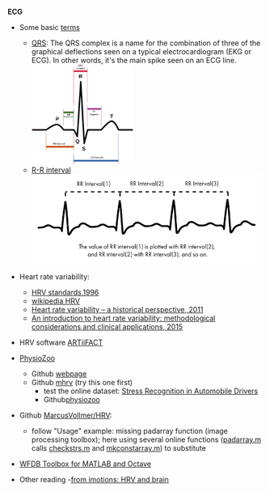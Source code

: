 **ECG**

- Some basic [terms](https://www.physionet.org/tutorials/hrv/#hr-extraction)
  - [QRS](https://en.wikipedia.org/wiki/QRS_complex): The QRS complex is a name for the combination of three of the graphical deflections seen on a typical electrocardiogram (EKG or ECG). In other words, it's the main spike seen on an ECG line.
    <img src="pics/QRS.png" alt="drawing" width="200"/>
  - [R-R interval](https://emedicine.medscape.com/article/2172196-overview)
    ![R-R-interval-trace.png](pics/R-R-interval-trace.png "R-R-interval-trace")

- Heart rate variability:
  - [HRV standards,1996](https://www.ncbi.nlm.nih.gov/pubmed/8737210)
  - [wikipedia HRV](https://en.wikipedia.org/wiki/Heart_rate_variability)
  - [Heart rate variability – a historical perspective, 2011](https://www.frontiersin.org/articles/10.3389/fphys.2011.00086/full)
  - [An introduction to heart rate variability: methodological considerations and clinical applications, 2015](https://www.frontiersin.org/articles/10.3389/fphys.2015.00055/full#B1)
  
 - HRV software [ARTiiFACT](http://www.artiifact.de/)
 - [PhysioZoo](https://physiozoo.com/)
    - Github [webpage](https://github.com/physiozoo)
    - Github [mhrv](https://github.com/physiozoo/mhrv) (try this one first)
      - test the online dataset: [Stress Recognition in Automobile Drivers](https://physionet.org/physiobank/database/drivedb/)
      - Github[physiozoo](https://github.com/physiozoo/physiozoo)
 - Github [MarcusVollmer/HRV](https://github.com/MarcusVollmer/HRV): 
   - follow "Usage" example: missing padarray function (image processing toolbox); here using several online functions ([padarray.m](padarray.m) calls [checkstrs.m](checkstrs.m) and [mkconstarray.m](mkconstarray.m)) to substitute
 - [WFDB Toolbox for MATLAB and Octave](https://www.physionet.org/physiotools/matlab/wfdb-app-matlab/)
 
 
 - Other reading
   -[from imotions: HRV and brain](https://imotions.com/blog/heart-rate-variability/)
